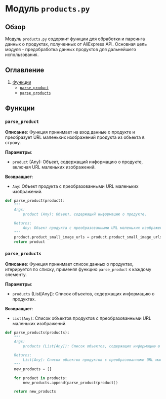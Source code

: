 # Модуль `products.py`

## Обзор

Модуль `products.py` содержит функции для обработки и парсинга данных о продуктах, полученных от AliExpress API. Основная цель модуля - предобработка данных продуктов для дальнейшего использования.

## Оглавление

1. [Функции](#Функции)
   - [`parse_product`](#parse_product)
   - [`parse_products`](#parse_products)

## Функции

### `parse_product`

**Описание**: Функция принимает на вход данные о продукте и преобразует URL маленьких изображений продукта из объекта в строку.

**Параметры**:
- `product` (Any): Объект, содержащий информацию о продукте, включая URL маленьких изображений.

**Возвращает**:
- `Any`: Объект продукта с преобразованными URL маленьких изображений.

```python
def parse_product(product):
    """
    Args:
        product (Any): Объект, содержащий информацию о продукте.

    Returns:
        Any: Объект продукта с преобразованными URL маленьких изображений.
    """
    product.product_small_image_urls = product.product_small_image_urls.string
    return product
```

### `parse_products`

**Описание**: Функция принимает список данных о продуктах, итерируется по списку, применяя функцию `parse_product` к каждому элементу.

**Параметры**:
- `products` (List[Any]): Список объектов, содержащих информацию о продуктах.

**Возвращает**:
- `List[Any]`: Список объектов продуктов с преобразованными URL маленьких изображений.

```python
def parse_products(products):
    """
    Args:
        products (List[Any]): Список объектов, содержащих информацию о продуктах.

    Returns:
        List[Any]: Список объектов продуктов с преобразованными URL маленьких изображений.
    """
    new_products = []

    for product in products:
        new_products.append(parse_product(product))

    return new_products
```